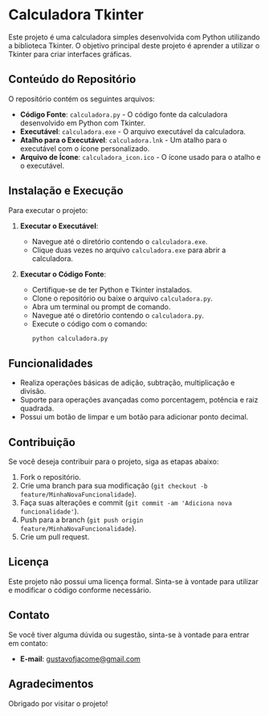 # Calculadora Tkinter

Este projeto é uma calculadora simples desenvolvida com Python utilizando a biblioteca Tkinter. O objetivo principal deste projeto é aprender a utilizar o Tkinter para criar interfaces gráficas.

## Conteúdo do Repositório

O repositório contém os seguintes arquivos:

- **Código Fonte**: `calculadora.py` - O código fonte da calculadora desenvolvido em Python com Tkinter.
- **Executável**: `calculadora.exe` - O arquivo executável da calculadora.
- **Atalho para o Executável**: `calculadora.lnk` - Um atalho para o executável com o ícone personalizado.
- **Arquivo de Ícone**: `calculadora_icon.ico` - O ícone usado para o atalho e o executável.

## Instalação e Execução

Para executar o projeto:

1. **Executar o Executável**:
   - Navegue até o diretório contendo o `calculadora.exe`.
   - Clique duas vezes no arquivo `calculadora.exe` para abrir a calculadora.

2. **Executar o Código Fonte**:
   - Certifique-se de ter Python e Tkinter instalados.
   - Clone o repositório ou baixe o arquivo `calculadora.py`.
   - Abra um terminal ou prompt de comando.
   - Navegue até o diretório contendo o `calculadora.py`.
   - Execute o código com o comando:
     ```bash
     python calculadora.py
     ```

## Funcionalidades

- Realiza operações básicas de adição, subtração, multiplicação e divisão.
- Suporte para operações avançadas como porcentagem, potência e raiz quadrada.
- Possui um botão de limpar e um botão para adicionar ponto decimal.

## Contribuição

Se você deseja contribuir para o projeto, siga as etapas abaixo:

1. Fork o repositório.
2. Crie uma branch para sua modificação (`git checkout -b feature/MinhaNovaFuncionalidade`).
3. Faça suas alterações e commit (`git commit -am 'Adiciona nova funcionalidade'`).
4. Push para a branch (`git push origin feature/MinhaNovaFuncionalidade`).
5. Crie um pull request.

## Licença

Este projeto não possui uma licença formal. Sinta-se à vontade para utilizar e modificar o código conforme necessário. 

## Contato

Se você tiver alguma dúvida ou sugestão, sinta-se à vontade para entrar em contato:

- **E-mail**: gustavofjacome@gmail.com

## Agradecimentos

Obrigado por visitar o projeto!

